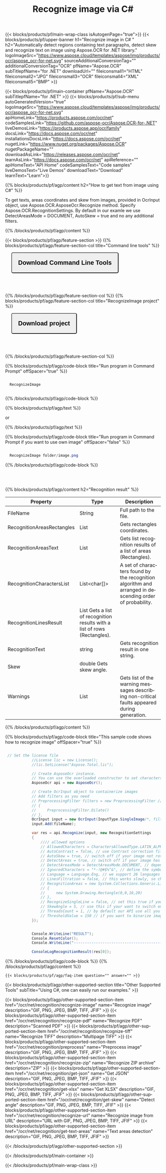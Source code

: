 ﻿---
title: Recognize image via C# 
weight: 3920
url: /net/recognition/recognize-image/ 
lang: en
langdirlevel: 2
locales: ru
description: Recognize image using default options.
---

{{< blocks/products/pf/main-wrap-class isAutogenPage="true">}}
{{< blocks/products/pf/upper-banner h1="Recognize image in C# " h2="Automatically detect regions containing text paragraphs, detect skew and recognize text on image using Aspose.OCR for .NET library." logoImageSrc="https://www.aspose.cloud/templates/aspose/img/products/ocr/aspose_ocr-for-net.svg" sourceAdditionalConversionTag="" additionalConversionTag="OCR" pfName="Aspose.OCR" subTitlepfName="for .NET" downloadUrl="" fileiconsmall1="HTML" fileiconsmall2="JPG" fileiconsmall3="OCR" fileiconsmall4="XML" fileiconsmall5="BMP" >}}


{{< blocks/products/pf/main-container pfName="Aspose.OCR" subTitlepfName="for .NET" >}}
{{< blocks/products/pf/sub-menu autoGeneratedVersion="true" logoImageSrc="https://www.aspose.cloud/templates/aspose/img/products/ocr/aspose_ocr-for-net.svg" apiHomeLink="https://products.aspose.com/ocr/net" codeSamplesLink="https://github.com/aspose-ocr/Aspose.OCR-for-.NET" liveDemosLink="https://products.aspose.app/ocr/family" docsLink="https://docs.aspose.com/ocr/net" installationsDocsLink="https://docs.aspose.com/ocr/net" nugetLink="https://www.nuget.org/packages/Aspose.OCR" nugetPackageName="" downloadAsLink="https://releases.aspose.com/ocr/net" learnAsLink="https://docs.aspose.com/ocr/net" apiReference="" apiHomeText="API Home" codeSamplesText="Code samples" liveDemosText="Live Demos" downloadText="Download" learnText="Learn">}}

{{% blocks/products/pf/agp/content h2="How to get text from image using C#" %}}

To get texts, areas coordinates and skew from images, provided in OcrInput object, use Aspose.OCR.AsposeOcr.Recognize method. Specify Aspose.OCR.RecognitionSettings. By default in our examle we use DetectAreasMode = DOCUMENT, AutoSkew = true and no any additional filters.

{{% /blocks/products/pf/agp/content %}}

{{< blocks/products/pf/agp/feature-section >}}
{{% blocks/products/pf/agp/feature-section-col title="Command line tools" %}}



<button name="button" class="btn" style="padding:20px; border-radius: 5px; font-size: 20px; margin-left: 20px; margin-bottom: 50px" onclick="location.href='https://github.com/aspose-ocr/Aspose.OCR-for-.NET/releases/download/23.5.0/CommandLineToolsAsposeOcr23.5.0.zip'" type="button">**Download Command Line Tools**</button>

{{% /blocks/products/pf/agp/feature-section-col %}}
{{% blocks/products/pf/agp/feature-section-col title="RecognizeImage project" %}}

<button name="button" class="btn" style="padding:20px; border-radius: 5px; font-size: 20px; margin-left: 20px; margin-bottom: 50px" onclick="location.href='https://github.com/aspose-ocr/Aspose.OCR-for-.NET/tree/master/Applications_Aspose_Ocr_Net_6/RecognizeImage'" type="button">**Download project**</button>

{{% /blocks/products/pf/agp/feature-section-col %}}

{{% blocks/products/pf/agp/code-block title="Run program in Command Prompt" offSpacer="true" %}}

```cs

  RecognizeImage



```
{{% /blocks/products/pf/agp/code-block %}}

{{% blocks/products/pf/agp/text %}}

or

{{% /blocks/products/pf/agp/text %}}

{{% blocks/products/pf/agp/code-block title="Run program in Command Prompt if you want to use own image" offSpacer="false" %}}

```cs

  RecognizeImage folder/image.png

```
{{% /blocks/products/pf/agp/code-block %}}

<br/><br/>



{{% blocks/products/pf/agp/content h2="Recognition result" %}}



Property	| Type	| Description 
--- | --- | --- 
FileName | String |	Full path to the file.
RecognitionAreasRectangles | List<Rectangle>|	Gets rectangles coordinates.
RecognitionAreasText |	List<String> |Gets list recognition results of a list of areas (Rectangles).
RecognitionCharactersList |List<char[]>	|A set of characters found by the recognition algorithm and arranged in descending order of probability.
RecognitionLinesResult |List<LinesResult>	Gets a list of recognition results with a list of rows (Rectangles).
RecognitionText | string|	Gets recognition result in one string.
Skew | double	Gets skew angle.
Warnings |	List<string>|Gets list of the warning messages describing non-critical faults appeared during generation.

{{% /blocks/products/pf/agp/content %}}


{{% blocks/products/pf/agp/code-block title="This sample code shows how to recognize image" offSpacer="true" %}}

```cs

 // Set the license file
            //License lic = new License();
            //lic.SetLicense("Aspose.Total.lic");

            // Create AsposeOcr instance.
            // You can use the overloaded constructor to set characters restriction.
            AsposeOcr api = new AsposeOcr();

            // Create OcrInput object to containerize images
            // Add filters as you need 
            // PreprocessingFilter filters = new PreprocessingFilter // we automaticaly preprocess your image, but if your recognition result still bad, you can set up the set of filters by your own
            // {
            //     PreprocessingFilter.Dilate()
            // },
            OcrInput input = new OcrInput(InputType.SingleImage/*, filters*/);
            input.Add(fileName);

            var res = api.Recognize(input, new RecognitionSettings
            {
                //// allowed options
                // AllowedCharacters = CharactersAllowedType.LATIN_ALPHABET, // ignore not latin symbols
                // AutoContrast = false, // use Contrast correction filter before recognition - good for images with noice 
                // AutoSkew = true, // switch off if your image not rotated
                // DetectAreas = true, // switch off if your image has a simple document structure (one column text without pictures)
                // DetectAreasMode = DetectAreasMode.DOCUMENT, // depends on the structure of your image
                // IgnoredCharacters = "*-!@#$%^&", // define the symbols you want to ignore in the recognition result
                // Language = Language.Eng, // we support 26 languages
                // LinesFiltration = false, // this works slowly, so choose it only if your picture has lines and it they bad detected in TABLE ar DOCUMENT DetectAreasMode              
                // RecognitionAreas = new System.Collections.Generic.List<System.Drawing.Rectangle> // set this if you want to recognize only partiqular regions on the image
                // {
                //     new System.Drawing.Rectangle(0,0,10,20)
                // },
                // RecognizeSingleLine = false, // set this true if your image has only one text line (without other objects)
                // SkewAngle = 5, // use this if your want to switch on out automatically skew correction and set up your own angle
                // ThreadsCount = 1, // by default our API use all you threads. But you can run it in one thread. Simply set up this here
                // ThresholdValue = 150 // if you want to binarize image with your own threashold value, you can set up this here (from 1 to 255
            });


            Console.WriteLine("RESULT");
            Console.ResetColor();
            Console.WriteLine("------------------------------------------------------------------------------");

            ConsoleLogRecognitionResult(res[0]);

```

{{% /blocks/products/pf/agp/code-block %}}
{{% /blocks/products/pf/agp/content %}}

    {{< blocks/products/pf/agp/faq-item question="" answer="" >}}

  

<!-- aboutfile Ends -->

{{< blocks/products/pf/agp/other-supported-section title="Other Supported Tools" subTitle="Using C#, one can easily run our examples." >}}

{{< blocks/products/pf/agp/other-supported-section-item href="/ocr/net/recognition/recognize-image" name="Recognize image" description="GIF, PNG, JPEG, BMP, TIFF, JFIF" >}}
{{< blocks/products/pf/agp/other-supported-section-item href="/ocr/net/recognition/recognize-pdf" name="Recognize PDF" description="Scanned PDF" >}}
{{< blocks/products/pf/agp/other-supported-section-item href="/ocr/net/recognition/recognize-tiff" name="Recognize TIFF" description="Multipage TIFF" >}}
{{< blocks/products/pf/agp/other-supported-section-item href="/ocr/net/recognition/preprocess" name="Preprocess image" description="GIF, PNG, JPEG, BMP, TIFF, JFIF" >}}
{{< blocks/products/pf/agp/other-supported-section-item href="/ocr/net/recognition/recognize-zip" name="Recognize ZIP archive" description="ZIP" >}}
{{< blocks/products/pf/agp/other-supported-section-item href="/ocr/net/recognition/get-json" name="Get JSON" description="GIF, PNG, JPEG, BMP, TIFF, JFIF" >}}
{{< blocks/products/pf/agp/other-supported-section-item href="/ocr/net/recognition/get-xlsx" name="Get XLSX" description="GIF, PNG, JPEG, BMP, TIFF, JFIF" >}}
{{< blocks/products/pf/agp/other-supported-section-item href="/ocr/net/recognition/get-skew" name="Detect angle" description="GIF, PNG, JPEG, BMP, TIFF, JFIF" >}}
{{< blocks/products/pf/agp/other-supported-section-item href="/ocr/net/recognition/recognize-url" name="Recognize image from URL" description="URL with GIF, PNG, JPEG, BMP, TIFF, JFIF" >}}
{{< blocks/products/pf/agp/other-supported-section-item href="/ocr/net/recognition/get-text-areas" name="Text areas detection" description="GIF, PNG, JPEG, BMP, TIFF, JFIF" >}}

{{< /blocks/products/pf/agp/other-supported-section >}}

{{< /blocks/products/pf/main-container >}}
    
{{< /blocks/products/pf/main-wrap-class >}}
